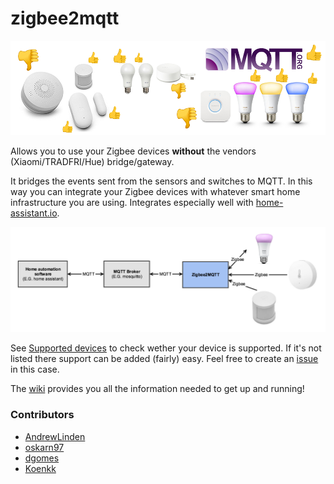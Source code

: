 # zigbee2mqtt
![Thumbs up or down?](header.png)

Allows you to use your Zigbee devices **without** the vendors (Xiaomi/TRADFRI/Hue) bridge/gateway.

It bridges the events sent from the sensors and switches to MQTT. In this way you can integrate your Zigbee devices with whatever smart home infrastructure you are using. Integrates especially well with [home-assistant.io](https://www.home-assistant.io/).

![Architecture](architecture.png)

See [Supported devices](https://github.com/Koenkk/zigbee2mqtt/wiki/Supported-devices) to check wether your device is supported. If it's not listed there support can be added (fairly) easy. Feel free to create an [issue](https://github.com/Koenkk/zigbee2mqtt/issues) in this case.

The [wiki](https://github.com/Koenkk/zigbee2mqtt/wiki) provides you all the information needed to get up and running!

### Contributors
* [AndrewLinden](https://github.com/AndrewLinden)
* [oskarn97](https://github.com/oskarn97)
* [dgomes](https://github.com/dgomes)
* [Koenkk](https://github.com/Koenk)
